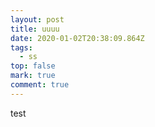 ```yaml
---
layout: post
title: uuuu
date: 2020-01-02T20:38:09.864Z
tags:
  - ss
top: false
mark: true
comment: true
---
```

test
